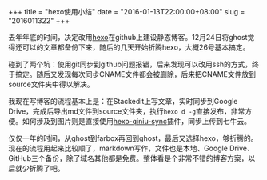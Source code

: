 +++
title = "hexo使用小结"
date = "2016-01-13T22:00:00+08:00"
slug = "2016011322"
+++

去年年底的时间，决定改用[hexo][U2]在github上建设静态博客。12月24日将ghost觉得还可以的文章都备份下来，随后的几天开始折腾hexo，大概26号基本搞定。

碰到了两个坑：使用git同步到github问题报错，后来发现可以改用ssh的方式，终于搞定。随后又发现每次同步CNAME文件都会被删除，后来把CNAME文件放到source文件夹中得以解决。

我现在写博客的流程基本上是：在Stackedit上写文章，实时同步到Google Drive，完成后导出md文件到source文件夹，执行`hexo d -g`直接发布，非常方便。如何涉及到图片则是直接使用[hexo-qiniu-sync][U1]插件，同步上传到七牛云。

仅仅一年的时间，从ghost到farbox再回到ghost，最后又选择hexo，够折腾的。现在的流程用起来比较顺了，markdown写作，文件也是本地、Google Drive、GitHub三个备份，除了域名其他都是免费。整体看是个非常不错的博客方案，以后就少折腾了吧。

[U1]: https://github.com/gyk001/hexo-qiniu-sync
[U2]: https://hexo.io/zh-cn/

